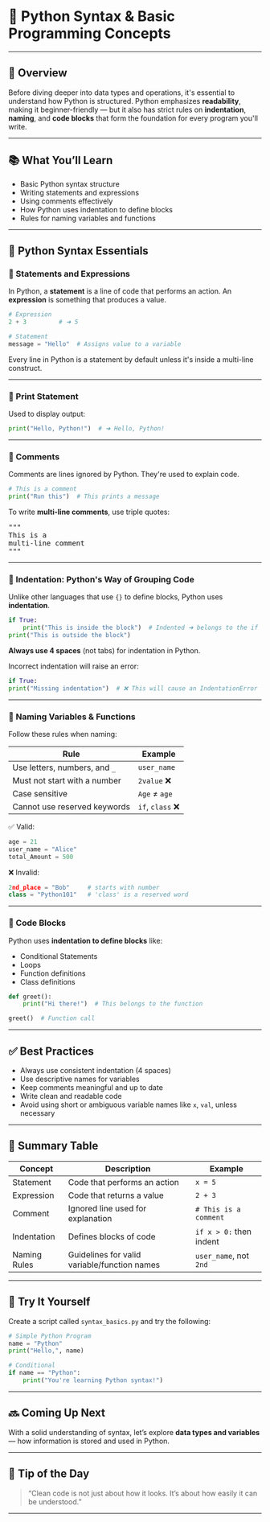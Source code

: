 # 📘 Python Syntax & Basic Programming Concepts

---

## 🧭 Overview

Before diving deeper into data types and operations, it's essential to understand how Python is structured. Python emphasizes **readability**, making it beginner-friendly — but it also has strict rules on **indentation**, **naming**, and **code blocks** that form the foundation for every program you'll write.

---

## 📚 What You’ll Learn

- Basic Python syntax structure
- Writing statements and expressions
- Using comments effectively
- How Python uses indentation to define blocks
- Rules for naming variables and functions

---

## 🧱 Python Syntax Essentials

### 🔹 Statements and Expressions

In Python, a **statement** is a line of code that performs an action. An **expression** is something that produces a value.

```python
# Expression
2 + 3         # ➜ 5

# Statement
message = "Hello"  # Assigns value to a variable
```

Every line in Python is a statement by default unless it's inside a multi-line construct.

---

### 🔹 Print Statement

Used to display output:

```python
print("Hello, Python!")  # ➜ Hello, Python!
```

---

### 🔹 Comments

Comments are lines ignored by Python. They're used to explain code.

```python
# This is a comment
print("Run this")  # This prints a message
```

To write **multi-line comments**, use triple quotes:

<pre>
"""
This is a
multi-line comment
"""
</pre>

---

### 🔹 Indentation: Python's Way of Grouping Code

Unlike other languages that use `{}` to define blocks, Python uses **indentation**.

```python
if True:
    print("This is inside the block")  # Indented ➜ belongs to the if statement
print("This is outside the block")
```

**Always use 4 spaces** (not tabs) for indentation in Python.

Incorrect indentation will raise an error:

```python
if True:
print("Missing indentation")  # ❌ This will cause an IndentationError
```

---

### 🔹 Naming Variables & Functions

Follow these rules when naming:

| Rule                           | Example         |
|--------------------------------|-----------------|
| Use letters, numbers, and `_`  | `user_name`     |
| Must not start with a number   | `2value` ❌      |
| Case sensitive                 | `Age` ≠ `age`   |
| Cannot use reserved keywords   | `if`, `class` ❌ |

✅ Valid:
```python
age = 21
user_name = "Alice"
total_Amount = 500
```

❌ Invalid:
```python
2nd_place = "Bob"     # starts with number
class = "Python101"   # 'class' is a reserved word
```

---

### 🔹 Code Blocks

Python uses **indentation to define blocks** like:

- Conditional Statements
- Loops
- Function definitions
- Class definitions

```python
def greet():
    print("Hi there!")  # This belongs to the function

greet()  # Function call
```

---

## ✅ Best Practices

- Always use consistent indentation (4 spaces)
- Use descriptive names for variables
- Keep comments meaningful and up to date
- Write clean and readable code
- Avoid using short or ambiguous variable names like `x`, `val`, unless necessary

---

## 🔄 Summary Table

| Concept        | Description                                           | Example                      |
|----------------|-------------------------------------------------------|------------------------------|
| Statement      | Code that performs an action                          | `x = 5`                      |
| Expression     | Code that returns a value                             | `2 + 3`                      |
| Comment        | Ignored line used for explanation                     | `# This is a comment`        |
| Indentation    | Defines blocks of code                                | `if x > 0:` then indent      |
| Naming Rules   | Guidelines for valid variable/function names          | `user_name`, not `2nd`       |

---

## 🧪 Try It Yourself

Create a script called `syntax_basics.py` and try the following:

```python
# Simple Python Program
name = "Python"
print("Hello,", name)

# Conditional
if name == "Python":
    print("You're learning Python syntax!")
```

---

## 🔜 Coming Up Next

With a solid understanding of syntax, let’s explore **data types and variables** — how information is stored and used in Python.

---

## 🙌 Tip of the Day

> “Clean code is not just about how it looks. It’s about how easily it can be understood.”

---
